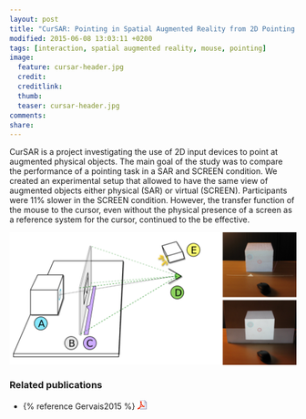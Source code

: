 ```yaml
---
layout: post
title: "CurSAR: Pointing in Spatial Augmented Reality from 2D Pointing Devices"
modified: 2015-06-08 13:03:11 +0200
tags: [interaction, spatial augmented reality, mouse, pointing]
image:
  feature: cursar-header.jpg
  credit: 
  creditlink: 
  thumb:
  teaser: cursar-header.jpg
comments: 
share: 
---
```


CurSAR is a project investigating the use of 2D input devices to point at augmented physical objects. The main goal of the study was to compare the performance of a pointing task in a SAR and SCREEN condition. We created an experimental setup that allowed to have the same view of augmented objects either physical (SAR) or virtual (SCREEN).  Participants were 11% slower in the SCREEN condition. However, the transfer function of the mouse to the cursor, even without the physical presence of a screen as a reference system for the cursor, continued to the be effective.

[![](/images/cursar-setup.png)](/images/cursar-setup.png)


### Related publications
- {% reference Gervais2015 %} <a href="https://hal.archives-ouvertes.fr/hal-01153647/document"><img src="/images/pdf.png"/></a>